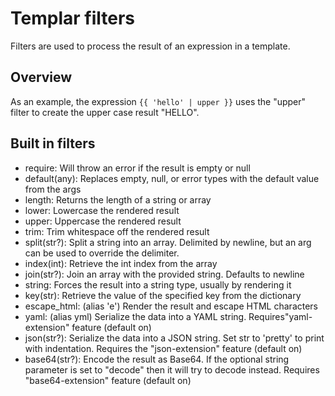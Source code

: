 # Templar filters

Filters are used to process the result of an expression in a template.

## Overview

As an example, the expression `{{ 'hello' | upper }}` uses the "upper" filter to create
the upper case result "HELLO".

## Built in filters

- require: Will throw an error if the result is empty or null
- default(any): Replaces empty, null, or error types with the default value from the args
- length: Returns the length of a string or array
- lower: Lowercase the rendered result
- upper: Uppercase the rendered result
- trim: Trim whitespace off the rendered result
- split(str?): Split a string into an array. Delimited by newline, but an arg can be used to override the delimiter.
- index(int): Retrieve the int index from the array
- join(str?): Join an array with the provided string. Defaults to newline
- string: Forces the result into a string type, usually by rendering it
- key(str): Retrieve the value of the specified key from the dictionary
- escape_html: (alias 'e') Render the result and escape HTML characters
- yaml: (alias yml) Serialize the data into a YAML string. Requires"yaml-extension" feature (default on)
- json(str?): Serialize the data into a JSON string. Set str to 'pretty' to print with indentation. Requires the "json-extension" feature (default on)
- base64(str?): Encode the result as Base64. If the optional string parameter is set to "decode" then it will try to decode instead. Requires "base64-extension" feature (default on)

